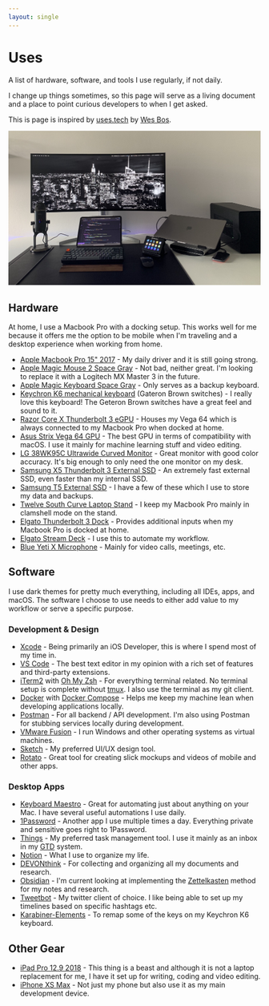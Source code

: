 ```yaml
---
layout: single
---
```


# Uses

A list of hardware, software, and tools I use regularly, if not daily.

I change up things sometimes, so this page will serve as a living document and a place to point curious developers to when I get asked.

This is page is inspired by [uses.tech](https://uses.tech/) by [Wes Bos](https://wesbos.com/).

![image](/assets/images/rynaardb_desk_setup.jpg)

## Hardware

At home, I use a Macbook Pro with a docking setup. This works well for me because it offers me the option to be mobile when I'm traveling and a desktop experience when working from home.

* [Apple Macbook Pro 15" 2017](https://support.apple.com/kb/SP756?locale=en_US) - My daily driver and it is still going strong.
* [Apple Magic Mouse 2 Space Gray](https://www.apple.com/shop/product/MRME2LL/A/magic-mouse-2-space-gray) - Not bad, neither great. I'm looking to replace it with a Logitech MX Master 3 in the future.
* [Apple Magic Keyboard Space Gray](https://www.apple.com/shop/product/MRMH2LL/A/magic-keyboard-with-numeric-keypad-us-english-space-gray) - Only serves as a backup keyboard.
* [Keychron K6 mechanical keyboard](https://www.keychron.com/products/keychron-k6-wireless-mechanical-keyboard?variant=31440990142553) (Gateron Brown switches) - I really love this keyboard! The Geteron Brown switches have a great feel and sound to it.
* [Razor Core X Thunderbolt 3 eGPU](https://www.razer.com/gaming-egpus/Razer-Core-X/RC21-01310100-R3U1) - Houses my Vega 64 which is always connected to my Macbook Pro when docked at home.
* [Asus Strix Vega 64 GPU](https://www.asus.com/Graphics-Cards/ROG-STRIX-RXVEGA64-O8G-GAMING/) - The best GPU in terms of compatibility with macOS. I use it mainly for machine learning stuff and video editing.
* [LG 38WK95C Ultrawide Curved Monitor](https://www.lg.com/us/monitors/lg-38WK95C-W-ultrawide-monitor) - Great monitor with good color accuracy. It's big enough to only need the one monitor on my desk. 
* [Samsung X5 Thunderbolt 3 External SSD](https://www.samsung.com/semiconductor/minisite/ssd/product/portable/x5/) - An extremely fast external SSD, even faster than my internal SSD.
* [Samsung T5 External SSD](https://www.samsung.com/semiconductor/minisite/ssd/product/portable/t5/) - I have a few of these which I use to store my data and backups.
* [Twelve South Curve Laptop Stand](https://www.twelvesouth.com/products/curve-for-macbook?variant=9173811757113) - I keep my Macbook Pro mainly in clamshell mode on the stand.
* [Elgato Thunderbolt 3 Dock](https://www.elgato.com/en/dock/thunderbolt-3) - Provides additional inputs when my Macbook Pro is docked at home.
* [Elgato Stream Deck](https://www.elgato.com/en/gaming/stream-deck) - I use this to automate my workflow.
* [Blue Yeti X Microphone](https://www.bluemic.com/en-us/products/yeti-x/) - Mainly for video calls, meetings, etc.

## Software

I use dark themes for pretty much everything, including all IDEs, apps, and macOS. The software I choose to use needs to either add value to my workflow or serve a specific purpose.

### Development & Design

* [Xcode](https://developer.apple.com/xcode/) - Being primarily an iOS Developer, this is where I spend most of my time in.
* [VS Code](https://code.visualstudio.com/) - The best text editor in my opinion with a rich set of features and third-party extensions.
* [iTerm2](https://iterm2.com/index.html) with [Oh My Zsh](https://ohmyz.sh/) - For everything terminal related. No terminal setup is complete without [tmux](https://github.com/tmux/tmux/wiki). I also use the terminal as my git client.
* [Docker](https://www.docker.com/) with [Docker Compose](https://docs.docker.com/compose/gettingstarted/) - Helps me keep my machine lean when developing applications locally.
* [Postman](https://www.postman.com/) - For all backend / API development. I'm also using Postman for stubbing services locally during development.
* [VMware Fusion](https://www.vmware.com/products/fusion.html) - I run Windows and other operating systems as virtual machines.
* [Sketch](https://www.sketch.com/) - My preferred UI/UX design tool.
* [Rotato](https://www.rotato.xyz/) - Great tool for creating slick mockups and videos of mobile and other apps.

### Desktop Apps

* [Keyboard Maestro](https://www.keyboardmaestro.com/main/) - Great for automating just about anything on your Mac. I have several useful automations I use daily.
* [1Password](https://1password.com/) - Another app I use multiple times a day. Everything private and sensitive goes right to 1Password.
* [Things](https://culturedcode.com/things/) - My preferred task management tool. I use it mainly as an inbox in my [GTD](https://gettingthingsdone.com/) system.
* [Notion](https://www.notion.so/) - What I use to organize my life.
* [DEVONthink](https://www.devontechnologies.com/apps/devonthink) - For collecting and organizing all my documents and research.
* [Obsidian](https://obsidian.md/) - I'm current looking at implementing the [Zettelkasten](https://zettelkasten.de/) method for my notes and research.
* [Tweetbot](https://tapbots.com/tweetbot/mac/) - My twitter client of choice. I like being able to set up my timelines based on specific hashtags etc.
* [Karabiner-Elements](https://karabiner-elements.pqrs.org/) - To remap some of the keys on my Keychron K6 keyboard.

## Other Gear

* [iPad Pro 12.9 2018](https://www.gsmarena.com/apple_ipad_pro_12_9_(2018)-9387.php) - This thing is a beast and although it is not a laptop replacement for me, I have it set up for writing, coding and video editing.
* [iPhone XS Max](https://www.gsmarena.com/apple_iphone_xs_max-9319.php) - Not just my phone but also use it as my main development device.